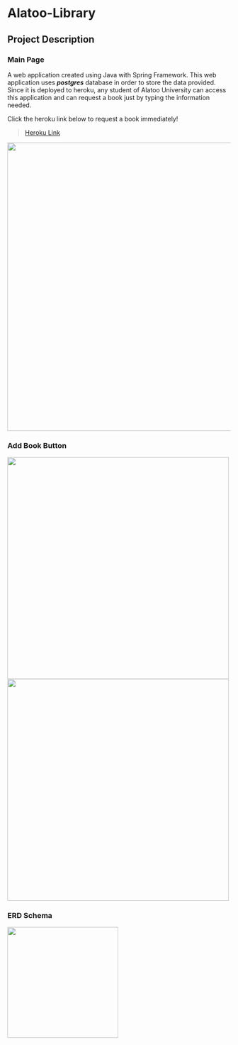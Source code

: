 # Alatoo-Library

## Project Description

### Main Page

A web application created using Java with Spring Framework. This web application uses ***postgres*** database in order to store the data provided. Since it is deployed to heroku, any student of Alatoo University can access this application and can request a book just by typing the information needed.

Click the heroku link below to request a book immediately!
> [Heroku Link](https://alatoo-library.herokuapp.com/)


<img src="https://user-images.githubusercontent.com/96903120/162615562-fd1b7630-7cce-4f4b-9fcb-4600061f225a.jpg" width="650">

### Add Book Button

<img src="https://user-images.githubusercontent.com/96903120/162615251-fe569bf6-5b77-4ca1-a4a8-1d75627e476e.jpg" width="500"> <img src="https://user-images.githubusercontent.com/96903120/162615567-d40486ea-ed43-498d-ad08-100523ee29b8.jpg" width="500">

### ERD Schema

<img src="https://user-images.githubusercontent.com/96903120/162615698-a2ac54a9-f990-4fbd-a86f-f7ce2072ce0e.png" width="250">
